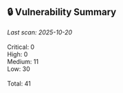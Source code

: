 ## 🔒 Vulnerability Summary

<!-- vuln-summary-start -->
_Last scan: 2025-10-20_<br><br>Critical: 0<br>High: 0<br>Medium: 11<br>Low: 30<br><br>Total: 41
<!-- vuln-summary-end -->
